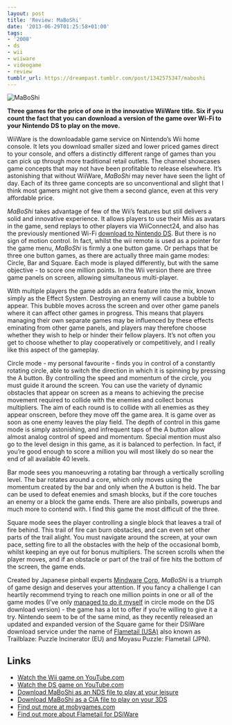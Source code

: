 ```yaml
---
layout: post
title: 'Review: MaBoShi'
date: '2013-06-29T01:25:58+01:00'
tags:
- '2008'
- ds
- wii
- wiiware
- videogame
- review
tumblr_url: https://dreampast.tumblr.com/post/1342575347/maboshi
---
```

<img src="https://64.media.tumblr.com/6ed65b81ec6d6def8f3ce0224b5bc1ae/tumblr_inline_perux2EuJE1qbfpni_540.jpg" alt="MaBoShi" data-orig-height="345" data-orig-width="500" data-orig-src="https://64.media.tumblr.com/tumblr_lacmhxVTeN1qbfpni.jpg">

**Three games for the price of one in the innovative WiiWare title. Six if you count the fact that you can download a version of the game over Wi-Fi to your Nintendo DS to play on the move.**

WiiWare is the downloadable game service on Nintendo’s Wii home console. It lets you download smaller sized and lower priced games direct to your console, and offers a distinctly different range of games than you can pick up through more traditional retail outlets. The channel showcases game concepts that may not have been profitable to release elsewhere. It’s astonishing that without WiiWare, _MaBoShi_ may never have seen the light of day. Each of its three game concepts are so unconventional and slight that I think most gamers might not give them a second glance, even at this very affordable price.

_MaBoShi_ takes advantage of few of the Wii’s features but still delivers a solid and innovative experience. It allows players to use their Miis as avatars in the game, send replays to other players via WiiConnect24, and also has the previously mentioned Wi-Fi [download to Nintendo DS](#links). But there is no sign of motion control. In fact, whilst the wii remote is used as a pointer for the game menu, _MaBoShi_ is firmly a one button game. Or perhaps that be three one button games, as there are actually three main game modes: Circle, Bar and Square. Each mode is played differently, but with the same objective - to score one million points. In the Wii version there are three game panels on screen, allowing simultaneous multi-player.

With multiple players the game adds an extra feature into the mix, known simply as the Effect System. Destroying an enemy will cause a bubble to appear. This bubble moves across the screen and over other game panels where it can affect other games in progress. This means that players managing their own separate games may be influenced by these effects eminating from other game panels, and players may therefore choose whether they wish to help or hinder their fellow players. It’s not often you get to choose whether to play cooperatively or competitively, and I really like this aspect of the gameplay.

Circle mode - my personal favourite - finds you in control of a constantly rotating circle, able to switch the direction in which it is spinning by pressing the A button. By controlling the speed and momentum of the circle, you must guide it around the screen. You can use the variety of dynamic obstacles that appear on screen as a means to achieving the precise movement required to collide with the enemies and collect bonus multipliers. The aim of each round is to collide with all enemies as they appear onscreen, before they move off the game area. It is game over as soon as one enemy leaves the play field. The depth of control in this game mode is simply astonishing, and infrequent taps of the A button allow almost analog control of speed and momentum. Special mention must also go to the level design in this game, as it is balanced to perfection. In fact, if you’re good enough to score a million you will most likely do so near the end of all available 40 levels.

Bar mode sees you manoeuvring a rotating bar through a vertically scrolling level. The bar rotates around a core, which only moves using the momentum created by the bar and only when the A button is held. The bar can be used to defeat enemies and smash blocks, but if the core touches an enemy or a block the game ends. There are also pinballs, powerups and much more to contend with. I find this game the most difficult of the three.

Square mode sees the player controlling a single block that leaves a trail of fire behind. This trail of fire can burn obstacles, and can even set other parts of the trail alight. You must navigate around the screen, at your own pace, setting fire to all the obstacles with the help of the occasional bomb, whilst keeping an eye out for bonus multipliers. The screen scrolls when the player moves, and if an obstacle or part of the trail of fire hits the bottom of the screen, the game ends.

Created by Japanese pinball experts [Mindware Corp](http://www.pinball.co.jp), _MaBoShi_ is a triumph of game design and deserves your attention. If you fancy a challenge I can heartily recommend trying to reach one million points in one or all of the game modes (I’ve only [managed to do it myself](http://www.flickr.com/photos/emsef/3010745864/) in circle mode on the DS download version) - the game has a lot to offer if you’re willing to give it a try. Nintendo seem to be of the same mind, as they recently released an updated and expanded version of the Square game for their DSiWare download service under the name of [Flametail (USA)](http://dsiware.nintendolife.com/games/dsiware/flametail) also known as Trailblaze: Puzzle Incinerator (EU) and Moyasu Puzzle: Flametail (JPN).

## Links

- [Watch the Wii game on YouTube.com](http://www.youtube.com/watch?v=2BvygeP0O4g)
- [Watch the DS game on YouTube.com](http://www.youtube.com/watch?v=HVdZ-Nm9J_Q)
- [Download MaBoShi as an NDS file to play at your leisure](/files/MaBoShi.nds)
- [Download MaBoShi as a CIA file to play on your 3DS](/files/MaBoShi.cia)
- [Find out more at mobygames.com](http://www.mobygames.com/game/maboshis-arcade)
- [Find out more about Flametail for DSiWare](http://dsiware.nintendolife.com/games/dsiware/flametail)
